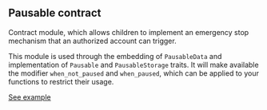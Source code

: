 ## Pausable contract

Contract module, which allows children to implement an emergency stop
mechanism that an authorized account can trigger.

This module is used through the embedding of `PausableData` and implementation of `Pausable` and
`PausableStorage` traits. It will make available the modifier `when_not_paused` and `when_paused`,
which can be applied to your functions to restrict their usage.

[See example](https://supercolony-net.github.io/openbrush-contracts/smart-contracts/pausable)

